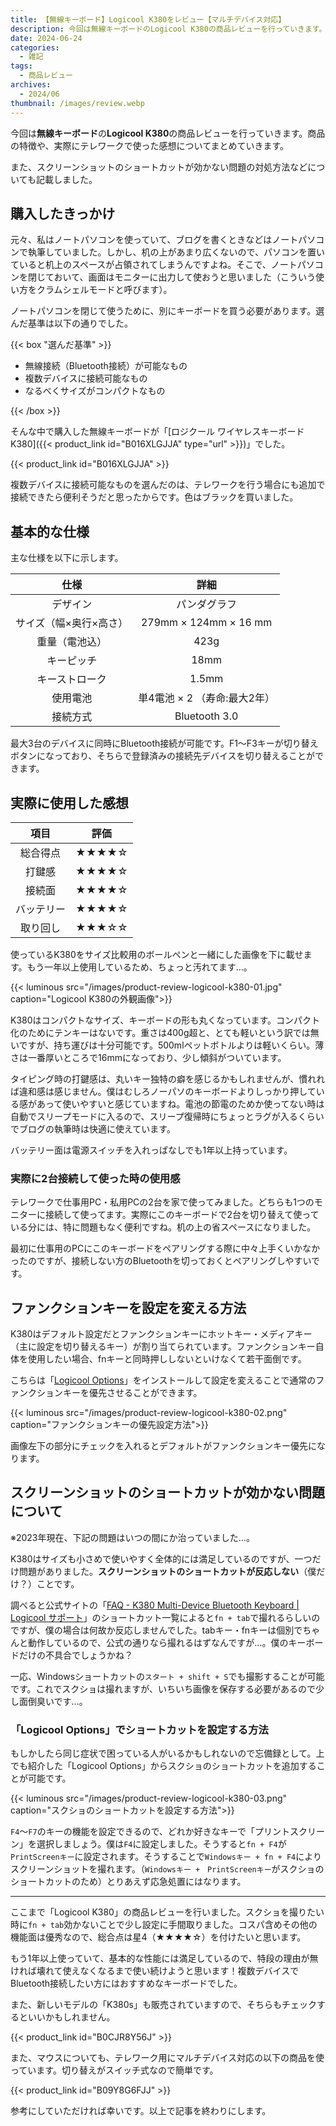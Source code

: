 ```yaml
---
title: 【無線キーボード】Logicool K380をレビュー【マルチデバイス対応】
description: 今回は無線キーボードのLogicool K380の商品レビューを行っていきます。商品の特徴や、実際にテレワークで使った感想についてまとめていきます。
date: 2024-06-24
categories: 
  - 雑記
tags: 
  - 商品レビュー
archives: 
  - 2024/06
thumbnail: /images/review.webp
---
```


今回は**無線キーボード**の**Logicool K380**の商品レビューを行っていきます。商品の特徴や、実際にテレワークで使った感想についてまとめていきます。

<!--more-->

また、スクリーンショットのショートカットが効かない問題の対処方法などについても記載しました。

## 購入したきっかけ

元々、私はノートパソコンを使っていて、ブログを書くときなどはノートパソコンで執筆していました。しかし、机の上があまり広くないので、パソコンを置いていると机上のスペースが占領されてしまうんですよね。そこで、ノートパソコンを閉じておいて、画面はモニターに出力して使おうと思いました（こういう使い方をクラムシェルモードと呼びます）。

ノートパソコンを閉じて使うために、別にキーボードを買う必要があります。選んだ基準は以下の通りでした。

{{< box "選んだ基準" >}}
<ul>
<li>無線接続（Bluetooth接続）が可能なもの</li>
<li>複数デバイスに接続可能なもの</li>
<li>なるべくサイズがコンパクトなもの</li>
</ul>
{{< /box >}}

そんな中で購入した無線キーボードが「[ロジクール ワイヤレスキーボード K380]({{< product_link id="B016XLGJJA" type="url" >}})」でした。

{{< product_link id="B016XLGJJA" >}}

複数デバイスに接続可能なものを選んだのは、テレワークを行う場合にも追加で接続できたら便利そうだと思ったからです。色はブラックを買いました。

## 基本的な仕様

主な仕様を以下に示します。

|仕様|詳細|
| :---: | :---: |
|デザイン|パンダグラフ|
|サイズ（幅×奥行×高さ）|279mm × 124mm × 16 mm|
|重量（電池込）|423g|
|キーピッチ|18mm|
|キーストローク|1.5mm|
|使用電池|単4電池 × 2 （寿命:最大2年）|
|接続方式|Bluetooth 3.0|

最大3台のデバイスに同時にBluetooth接続が可能です。F1～F3キーが切り替えボタンになっており、そちらで登録済みの接続先デバイスを切り替えることができます。

## 実際に使用した感想

|項目|評価|
| :---: | :---: |
|総合得点|★★★★☆|
|打鍵感|★★★★☆|
|接続面|★★★★☆|
|バッテリー|★★★★☆|
|取り回し|★★★☆☆|

使っているK380をサイズ比較用のボールペンと一緒にした画像を下に載せます。もう一年以上使用しているため、ちょっと汚れてます…。

{{< luminous src="/images/product-review-logicool-k380-01.jpg" caption="Logicool K380の外観画像">}}

K380はコンパクトなサイズ、キーボードの形も丸くなっています。コンパクト化のためにテンキーはないです。重さは400g超と、とても軽いという訳では無いですが、持ち運びは十分可能です。500mlペットボトルよりは軽いくらい。薄さは一番厚いところで16mmになっており、少し傾斜がついています。

タイピング時の打鍵感は、丸いキー独特の癖を感じるかもしれませんが、慣れれば違和感は感じません。僕はむしろノーパソのキーボードよりしっかり押している感があって使いやすいと感じていますね。電池の節電のためか使ってない時は自動でスリープモードに入るので、スリープ復帰時にちょっとラグが入るくらいでブログの執筆時は快適に使えています。

バッテリー面は電源スイッチを入れっぱなしでも1年以上持っています。

### 実際に2台接続して使った時の使用感

テレワークで仕事用PC・私用PCの2台を家で使ってみました。どちらも1つのモニターに接続して使ってます。実際にこのキーボードで2台を切り替えて使っている分には、特に問題もなく便利ですね。机の上の省スペースになりました。

最初に仕事用のPCにこのキーボードをペアリングする際に中々上手くいかなかったのですが、接続しない方のBluetoothを切っておくとペアリングしやすいです。

## ファンクションキーを設定を変える方法

K380はデフォルト設定だとファンクションキーにホットキー・メディアキー（主に設定を切り替えるキー）が割り当てられています。ファンクションキー自体を使用したい場合、fnキーと同時押ししないといけなくて若干面倒です。

こちらは「[Logicool Options](https://www.logicool.co.jp/ja-jp/software/options.html)」をインストールして設定を変えることで通常のファンクションキーを優先させることができます。

{{< luminous src="/images/product-review-logicool-k380-02.png" caption="ファンクションキーの優先設定方法">}}

画像左下の部分にチェックを入れるとデフォルトがファンクションキー優先になります。

## スクリーンショットのショートカットが効かない問題について

※2023年現在、下記の問題はいつの間にか治っていました…。

K380はサイズも小さめで使いやすく全体的には満足しているのですが、一つだけ問題がありました。**スクリーンショットのショートカットが反応しない**（僕だけ？）ことです。

調べると公式サイトの「[FAQ - K380 Multi-Device Bluetooth Keyboard | Logicool サポート](https://support.logi.com/hc/ja/articles/360025182594-FAQ-K380-Multi-Device-Bluetooth-Keyboard)」のショートカット一覧によると`fn + tab`で撮れるらしいのですが、僕の場合は何故か反応しませんでした。tabキー・fnキーは個別でちゃんと動作しているので、公式の通りなら撮れるはずなんですが…。僕のキーボードだけの不具合でしょうかね？

一応、Windowsショートカットの`スタート + shift + S`でも撮影することが可能です。これでスクショは撮れますが、いちいち画像を保存する必要があるので少し面倒臭いです…。

### 「Logicool Options」でショートカットを設定する方法

もしかしたら同じ症状で困っている人がいるかもしれないので忘備録として。上でも紹介した「Logicool Options」からスクショのショートカットを追加することが可能です。

{{< luminous src="/images/product-review-logicool-k380-03.png" caption="スクショのショートカットを設定する方法">}}

`F4`～`F7`のキーの機能を設定できるので、どれか好きなキーで「プリントスクリーン」を選択しましょう。僕は`F4`に設定しました。そうすると`fn + F4`が`PrintScreenキー`に設定されます。そうすることで`Windowsキー + fn + F4`によりスクリーンショットを撮れます。（`Windowsキー +　PrintScreenキー`がスクショのショートカットのため）とりあえず応急処置にはなります。

* * *

ここまで「Logicool K380」の商品レビューを行いました。スクショを撮りたい時に`fn + tab`効かないことで少し設定に手間取りました。コスパ含めその他の機能面は優秀なので、総合点は星4（★★★★☆）を付けたいと思います。

もう1年以上使っていて、基本的な性能には満足しているので、特段の理由が無ければ壊れて使えなくなるまで使い続けようと思います！複数デバイスでBluetooth接続したい方にはおすすめなキーボードでした。

また、新しいモデルの「K380s」も販売されていますので、そちらもチェックするといいかもしれません。

{{< product_link id="B0CJR8Y56J" >}}

また、マウスについても、テレワーク用にマルチデバイス対応の以下の商品を使っています。切り替えがスイッチ式なので簡単です。

{{< product_link id="B09Y8G6FJJ" >}}

参考にしていただければ幸いです。以上で記事を終わりにします。